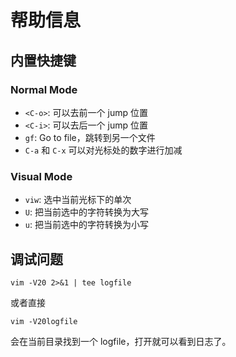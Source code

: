 # 帮助信息

## 内置快捷键

### Normal Mode

* `<C-o>`: 可以去前一个 jump 位置
* `<C-i>`: 可以去后一个 jump 位置
* `gf`: Go to file，跳转到另一个文件
* `C-a` 和 `C-x` 可以对光标处的数字进行加减

### Visual Mode

* `viw`: 选中当前光标下的单次
* `U`: 把当前选中的字符转换为大写
* `u`: 把当前选中的字符转换为小写

## 调试问题

```
vim -V20 2>&1 | tee logfile 
```

或者直接

```
vim -V20logfile
```

会在当前目录找到一个 logfile，打开就可以看到日志了。